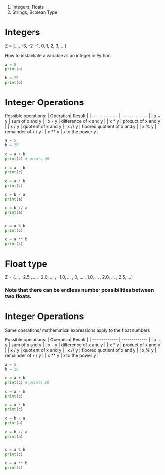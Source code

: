 1. Integers, Floats
1. Strings, Boolean Type

# Integers

Z = {..., -3, -2, -1, 0, 1, 2, 3, ...}

How to instantiate a variable as an integer in Python

```python
a = 5
print(a)

b = 25
print(b)
```

# Integer Operations
Possible operations:
| Operation| Result |
| ------------- | ------------- |
| x + y  | sum of x and y  |
| x - y  | difference of x and y  |
| x * y  | product of x and y  |
| x / y  | quotient of x and y  |
| x // y  | floored quotient of x and y  |
| x % y  | remainder of x / y  |
| x ** y | x to the power y |

```python
a = 5
b = 25

c = a + b 
print(c) # prints 20

c = a - b
print(c)

c = a * b
print(c)

c = b / a
print(a)

c = b // a
print(a)


c = a % b
print(c)

c = a ** b
print(c)
```


# Float type

Z = {..., -2.5 , ..., -2.0, ... , -1.0, ... , 0, ... , 1.0, ... , 2.0, ... , 2.5, ...}

### Note that there can be endless number possibilities between two floats.

# Integer Operations
Same operations/ mathematical expressions apply to the float numbers

Possible operations:
| Operation| Result |
| ------------- | ------------- |
| x + y  | sum of x and y  |
| x - y  | difference of x and y  |
| x * y  | product of x and y  |
| x / y  | quotient of x and y  |
| x // y  | floored quotient of x and y  |
| x % y  | remainder of x / y  |
| x ** y | x to the power y |

```python
a = 5
b = 25

c = a + b 
print(c) # prints 20

c = a - b
print(c)

c = a * b
print(c)

c = b / a
print(a)

c = b // a
print(a)


c = a % b
print(c)

c = a ** b
print(c)
```

